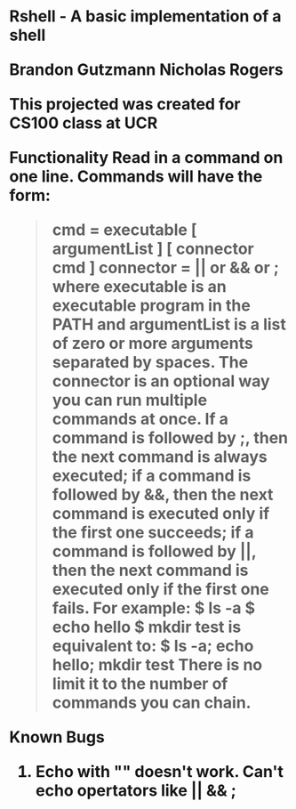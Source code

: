 <h1> Rshell - A basic implementation of a shell

Brandon Gutzmann
Nicholas Rogers

This projected was created for CS100 class at UCR

**Functionality**
Read in a command on one line. Commands will have the form:
> cmd = executable [ argumentList ] [ connector cmd ]
> connector = || or && or ;
where executable is an executable program in the PATH and argumentList is a list of zero
or more arguments separated by spaces. The connector is an optional way you can run multiple
commands at once. If a command is followed by ;, then the next command is always executed;
if a command is followed by &&, then the next command is executed only if the first one
succeeds; if a command is followed by ||, then the next command is executed only if the first
one fails. For example:
> $ ls -a
> $ echo hello
> $ mkdir test
is equivalent to:
> $ ls -a; echo hello; mkdir test
There is no limit it to the number of commands you can chain.

**Known Bugs**
1. Echo with "" doesn't work. Can't echo opertators like || && ; 
